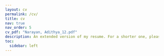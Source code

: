 ```yaml
---
layout: cv
permalink: /cv/
title: cv
nav: true
nav_order: 5
cv_pdf: "Narayan, Adithya_12.pdf"
description: An extended version of my resume. For a shorter one, please refer to the pdf on the right.
toc:
  sidebar: left
---
```

